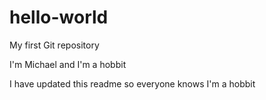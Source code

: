 # hello-world
My first Git repository

I'm Michael and I'm a hobbit

I have updated this readme so everyone knows I'm a hobbit


